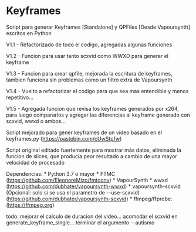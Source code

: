 # Keyframes
 Script para generar Keyframes [Standalone] y QPFiles [Desde Vapoursynth] escritos en Python

   V1.1 - Refactorizado de todo el codigo, agregadas algunas funciones

   V1.2 - Funcion para usar tanto scxvid como WWXD para generar el keyframe
    
   V1.3 - Funcion para crear qpfile, mejorada la escritura de keyframes, tambien funciona sin problemas como un filtro extra de Vapoursynth

   V1.4 - Vuelto a refactorizar el codigo para que sea mas entendible y menos repetitivo...

   V1.5 - Agregada funcion que revisa los keyframes generados por x264, para luego compararlos y agregar las diferencias al keyframe generado con scxvid, wwxd o ambos...
    
   Script mejorado para gener keyframes de un video basado en el keyframes.py (https://pastebin.com/cUwStpfw)

   Script original editado fuertemente para mostrar más datos, eliminada la funcion de slices, que producia peor resultado a cambio de una mayor velocidad de procesado

   Dependencias:
    * Python 3.7 o mayor
    * FTMC (https://github.com/EleonoreMizo/fmtconv)
    * VapourSynth
    * wwxd (https://github.com/dubhater/vapoursynth-wwxd)
    * vapoursynth-scxvid (Opcional: solo si se usa el parametro de --use-scxvid) (https://github.com/dubhater/vapoursynth-scxvid)
    * ffmpeg/ffprobe: (https://ffmpeg.org)
    
todo: mejorar el calculo de duracion del video... acomodar el scxvid en generate_keyframe_single... terminar el argumento --autismo

